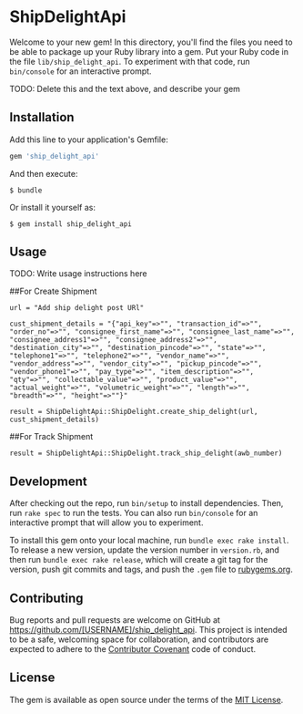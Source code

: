 # ShipDelightApi

Welcome to your new gem! In this directory, you'll find the files you need to be able to package up your Ruby library into a gem. Put your Ruby code in the file `lib/ship_delight_api`. To experiment with that code, run `bin/console` for an interactive prompt.

TODO: Delete this and the text above, and describe your gem

## Installation

Add this line to your application's Gemfile:

```ruby
gem 'ship_delight_api'
```

And then execute:

    $ bundle

Or install it yourself as:

    $ gem install ship_delight_api

## Usage

TODO: Write usage instructions here

  ##For Create Shipment

    url = "Add ship delight post URl"

    cust_shipment_details = "{"api_key"=>"", "transaction_id"=>"", "order_no"=>"", "consignee_first_name"=>"", "consignee_last_name"=>"", "consignee_address1"=>"", "consignee_address2"=>"", "destination_city"=>"", "destination_pincode"=>"", "state"=>"", "telephone1"=>"", "telephone2"=>"", "vendor_name"=>"", "vendor_address"=>"", "vendor_city"=>"", "pickup_pincode"=>"", "vendor_phone1"=>"", "pay_type"=>"", "item_description"=>"", "qty"=>"", "collectable_value"=>"", "product_value"=>"", "actual_weight"=>"", "volumetric_weight"=>"", "length"=>"", "breadth"=>"", "height"=>""}"

    result = ShipDelightApi::ShipDelight.create_ship_delight(url, cust_shipment_details)

  ##For Track Shipment 

    result = ShipDelightApi::ShipDelight.track_ship_delight(awb_number)

## Development

After checking out the repo, run `bin/setup` to install dependencies. Then, run `rake spec` to run the tests. You can also run `bin/console` for an interactive prompt that will allow you to experiment.

To install this gem onto your local machine, run `bundle exec rake install`. To release a new version, update the version number in `version.rb`, and then run `bundle exec rake release`, which will create a git tag for the version, push git commits and tags, and push the `.gem` file to [rubygems.org](https://rubygems.org).

## Contributing

Bug reports and pull requests are welcome on GitHub at https://github.com/[USERNAME]/ship_delight_api. This project is intended to be a safe, welcoming space for collaboration, and contributors are expected to adhere to the [Contributor Covenant](http://contributor-covenant.org) code of conduct.


## License

The gem is available as open source under the terms of the [MIT License](http://opensource.org/licenses/MIT).

